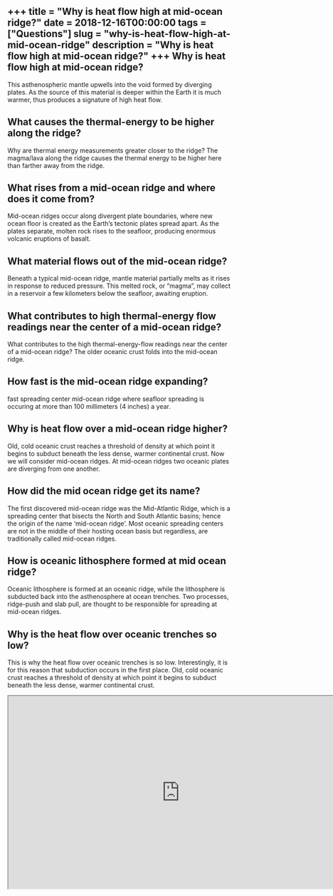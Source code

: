 +++
title = "Why is heat flow high at mid-ocean ridge?"
date = 2018-12-16T00:00:00
tags = ["Questions"]
slug = "why-is-heat-flow-high-at-mid-ocean-ridge"
description = "Why is heat flow high at mid-ocean ridge?"
+++
Why is heat flow high at mid-ocean ridge?
-----------------------------------------

This asthenospheric mantle upwells into the void formed by diverging plates. As the source of this material is deeper within the Earth it is much warmer, thus produces a signature of high heat flow.

What causes the thermal-energy to be higher along the ridge?
------------------------------------------------------------

Why are thermal energy measurements greater closer to the ridge? The magma/lava along the ridge causes the thermal energy to be higher here than farther away from the ridge.

What rises from a mid-ocean ridge and where does it come from?
--------------------------------------------------------------

Mid-ocean ridges occur along divergent plate boundaries, where new ocean floor is created as the Earth’s tectonic plates spread apart. As the plates separate, molten rock rises to the seafloor, producing enormous volcanic eruptions of basalt.

What material flows out of the mid-ocean ridge?
-----------------------------------------------

Beneath a typical mid-ocean ridge, mantle material partially melts as it rises in response to reduced pressure. This melted rock, or “magma”, may collect in a reservoir a few kilometers below the seafloor, awaiting eruption.

What contributes to high thermal-energy flow readings near the center of a mid-ocean ridge?
-------------------------------------------------------------------------------------------

What contributes to the high thermal-energy-flow readings near the center of a mid-ocean ridge? The older oceanic crust folds into the mid-ocean ridge.

How fast is the mid-ocean ridge expanding?
------------------------------------------

fast spreading center mid-ocean ridge where seafloor spreading is occuring at more than 100 millimeters (4 inches) a year.

Why is heat flow over a mid-ocean ridge higher?
-----------------------------------------------

Old, cold oceanic crust reaches a threshold of density at which point it begins to subduct beneath the less dense, warmer continental crust. Now we will consider mid-ocean ridges. At mid-ocean ridges two oceanic plates are diverging from one another.

How did the mid ocean ridge get its name?
-----------------------------------------

The first discovered mid-ocean ridge was the Mid-Atlantic Ridge, which is a spreading center that bisects the North and South Atlantic basins; hence the origin of the name ‘mid-ocean ridge’. Most oceanic spreading centers are not in the middle of their hosting ocean basis but regardless, are traditionally called mid-ocean ridges.

How is oceanic lithosphere formed at mid ocean ridge?
-----------------------------------------------------

Oceanic lithosphere is formed at an oceanic ridge, while the lithosphere is subducted back into the asthenosphere at ocean trenches. Two processes, ridge-push and slab pull, are thought to be responsible for spreading at mid-ocean ridges.

Why is the heat flow over oceanic trenches so low?
--------------------------------------------------

This is why the heat flow over oceanic trenches is so low. Interestingly, it is for this reason that subduction occurs in the first place. Old, cold oceanic crust reaches a threshold of density at which point it begins to subduct beneath the less dense, warmer continental crust.

<iframe allow="accelerometer; autoplay; clipboard-write; encrypted-media; gyroscope; picture-in-picture" allowfullscreen="" class="__youtube_prefs__  epyt-is-override  no-lazyload" data-no-lazy="1" data-origheight="433" data-origwidth="770" data-skipgform_ajax_framebjll="" height="433" id="_ytid_38846" loading="lazy" src="https://www.youtube.com/embed/W2UDbDXXYGE?enablejsapi=1&autoplay=0&cc_load_policy=0&cc_lang_pref=&iv_load_policy=1&loop=0&modestbranding=0&rel=1&fs=1&playsinline=0&autohide=2&theme=dark&color=red&controls=1&" title="YouTube player" width="770"></iframe>